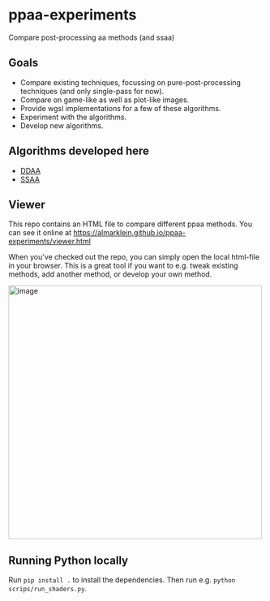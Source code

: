 # ppaa-experiments
Compare post-processing aa methods (and ssaa)


## Goals

* Compare existing techniques, focussing on pure-post-processing techniques (and only single-pass for now).
* Compare on game-like as well as plot-like images.
* Provide wgsl implementations for a few of these algorithms.
* Experiment with the algorithms.
* Develop new algorithms.


## Algorithms developed here

* [DDAA](/ddaa.md)
* [SSAA](/ssaa.md)


## Viewer

This repo contains an HTML file to compare different ppaa methods. You can see it online at https://almarklein.github.io/ppaa-experiments/viewer.html

When you've checked out the repo, you can simply open the local html-file in your browser. This is a great tool if you want to e.g. tweak existing methods, add another method, or develop your own method.

<img width="500" alt="image" src="https://github.com/user-attachments/assets/f96eacb9-aecf-45a4-a8ac-0f2d78be33a3" />


## Running Python locally

Run ``pip install .`` to install the dependencies.
Then run e.g. ``python scrips/run_shaders.py``.
